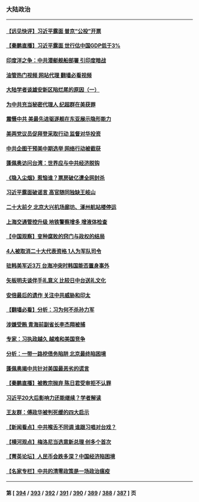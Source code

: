 ### 大陆政治
---
#### [【远见快评】习近平露面 普京“公投”开票](../../pages/ncid277/n13834003.md?09280845) 
#### [【秦鹏直播】习近平露面 世行估中国GDP低于3%](../../pages/ncid277/n13834000.md?09280845) 
#### [印度洋之争：中共潜艇舰船部署 引印度暗战](../../pages/ncid277/n13833870.md?09280845) 
#### [油管热门视频 网站代理 翻墙必看视频](http://209.222.30.114:81/youtube.html?09280845)
#### [大陆学者谈雄安新区陷烂尾的原因（一）](../../pages/ncid277/n13833938.md?09280845) 
#### [为中共充当秘密代理人 纪超群在美获罪](../../pages/ncid277/n13833931.md?09280845) 
#### [震慑中共 美最先进驱逐舰在东亚展示隐形能力](../../pages/ncid277/n13833918.md?09280845) 
#### [美两党议员促拜登采取行动 监督对华投资](../../pages/ncid277/n13833908.md?09280845) 
#### [中共企图干预美中期选举 网络行动被截获](../../pages/ncid277/n13833877.md?09280845) 
#### [蓬佩奥访问台湾：世界应与中共经济脱钩](../../pages/ncid277/n13833655.md?09280845) 
#### [《隐入尘烟》惹恼谁？票房破亿遭全网封杀](../../pages/ncid277/n13833654.md?09280845) 
#### [习近平露面破谣言 高官随同独缺王岐山](../../pages/ncid277/n13833824.md?09280845) 
#### [二十大前夕 北京大兴机场廊坊、涿州航站楼停运](../../pages/ncid277/n13833679.md?09280845) 
#### [上海交通管控升级 地铁警察增多 增液体检查](../../pages/ncid277/n13833610.md?09280845) 
#### [【中国观察】变种腐败的窍门与政权的结局](../../pages/ncid277/n13833405.md?09280845) 
#### [4人被取消二十大代表资格 1人为军队司令](../../pages/ncid277/n13833550.md?09280845) 
#### [驻韩美军近3万 台海冲突时韩国能否置身事外](../../pages/ncid277/n13833401.md?09280845) 
#### [矢板明夫谈伴手礼意义 比较日中台送礼文化](../../pages/ncid277/n13833379.md?09280845) 
#### [安倍最后的遗作 关注中共威胁和印太](../../pages/ncid277/n13833342.md?09280845) 
#### [【翻墙必看】分析：习为何不杀孙力军](../../pages/ncid277/n13833474.md?09280845) 
#### [涉嫌受贿 青海前副省长李杰翔被捕](../../pages/ncid277/n13833407.md?09280845) 
#### [专家：习执政越久 越难和美国竞争](../../pages/ncid277/n13833282.md?09280845) 
#### [分析：一带一路挖债务陷阱 北京最终陷困境](../../pages/ncid277/n13833272.md?09280845) 
#### [蓬佩奥揭中共针对美国最恶劣的谎言](../../pages/ncid277/n13833370.md?09280845) 
#### [【秦鹏直播】被教宗抛弃 陈日君受审拒不认罪](../../pages/ncid277/n13833266.md?09280845) 
#### [习近平20大后影响力还能继续？学者解读](../../pages/ncid277/n13833167.md?09280845) 
#### [王友群：傅政华被判死缓的四大启示](../../pages/ncid277/n13833274.md?09280845) 
#### [【新闻看点】中共喉舌不同调 谁跟习唱对台戏？](../../pages/ncid277/n13833235.md?09280845) 
#### [【横河观点】梅洛尼当选意新总理 创多个首次](../../pages/ncid277/n13833252.md?09280845) 
#### [【菁英论坛】人民币会跌多深？中国经济陷困境](../../pages/ncid277/n13833237.md?09280845) 
#### [【名家专栏】中共的清零政策是一场政治瘟疫](../../pages/ncid277/n13833018.md?09280845) 

---
#### 第 [ [394](./394.md?09280845) / [393](./393.md?09280845) / [392](./392.md?09280845) / [391](./391.md?09280845) / [390](./390.md?09280845) / [389](./389.md?09280845) / [388](./388.md?09280845) / [387](./387.md?09280845) ] 页
